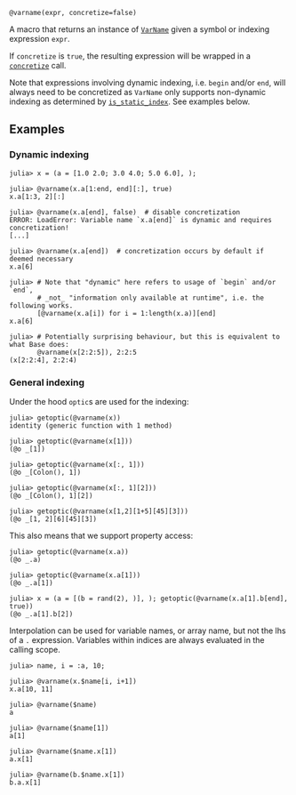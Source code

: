 ```
@varname(expr, concretize=false)
```

A macro that returns an instance of [`VarName`](@ref) given a symbol or indexing expression `expr`.

If `concretize` is `true`, the resulting expression will be wrapped in a [`concretize`](@ref) call.

Note that expressions involving dynamic indexing, i.e. `begin` and/or `end`, will always need to be concretized as `VarName` only supports non-dynamic indexing as determined by [`is_static_index`](@ref). See examples below.

## Examples

### Dynamic indexing

```jldoctest
julia> x = (a = [1.0 2.0; 3.0 4.0; 5.0 6.0], );

julia> @varname(x.a[1:end, end][:], true)
x.a[1:3, 2][:]

julia> @varname(x.a[end], false)  # disable concretization
ERROR: LoadError: Variable name `x.a[end]` is dynamic and requires concretization!
[...]

julia> @varname(x.a[end])  # concretization occurs by default if deemed necessary
x.a[6]

julia> # Note that "dynamic" here refers to usage of `begin` and/or `end`,
       # _not_ "information only available at runtime", i.e. the following works.
       [@varname(x.a[i]) for i = 1:length(x.a)][end]
x.a[6]

julia> # Potentially surprising behaviour, but this is equivalent to what Base does:
       @varname(x[2:2:5]), 2:2:5
(x[2:2:4], 2:2:4)
```

### General indexing

Under the hood `optic`s are used for the indexing:

```jldoctest
julia> getoptic(@varname(x))
identity (generic function with 1 method)

julia> getoptic(@varname(x[1]))
(@o _[1])

julia> getoptic(@varname(x[:, 1]))
(@o _[Colon(), 1])

julia> getoptic(@varname(x[:, 1][2]))
(@o _[Colon(), 1][2])

julia> getoptic(@varname(x[1,2][1+5][45][3]))
(@o _[1, 2][6][45][3])
```

This also means that we support property access:

```jldoctest
julia> getoptic(@varname(x.a))
(@o _.a)

julia> getoptic(@varname(x.a[1]))
(@o _.a[1])

julia> x = (a = [(b = rand(2), )], ); getoptic(@varname(x.a[1].b[end], true))
(@o _.a[1].b[2])
```

Interpolation can be used for variable names, or array name, but not the lhs of a `.` expression. Variables within indices are always evaluated in the calling scope.

```jldoctest
julia> name, i = :a, 10;

julia> @varname(x.$name[i, i+1])
x.a[10, 11]

julia> @varname($name)
a

julia> @varname($name[1])
a[1]

julia> @varname($name.x[1])
a.x[1]

julia> @varname(b.$name.x[1])
b.a.x[1]
```
